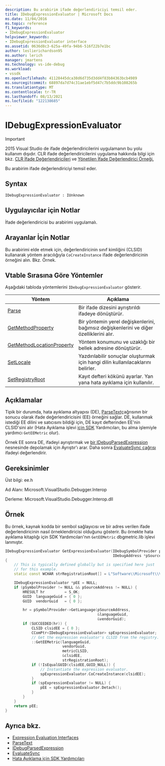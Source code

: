 ```yaml
---
description: Bu arabirim ifade değerlendiriciyi temsil eder.
title: IDebugExpressionEvaluator | Microsoft Docs
ms.date: 11/04/2016
ms.topic: reference
f1_keywords:
- IDebugExpressionEvaluator
helpviewer_keywords:
- IDebugExpressionEvaluator interface
ms.assetid: 0636d8c3-625a-49fa-94b6-516f22b7e1bc
author: leslierichardson95
ms.author: lerich
manager: jmartens
ms.technology: vs-ide-debug
ms.workload:
- vssdk
ms.openlocfilehash: 41128445dca38d6d735d3dd4f83b84363bcb4989
ms.sourcegitcommit: 68897da7d74c31ae1ebf5d47c7b5ddc9b108265b
ms.translationtype: MT
ms.contentlocale: tr-TR
ms.lasthandoff: 08/13/2021
ms.locfileid: "122138685"
---
```

# <a name="idebugexpressionevaluator"></a>IDebugExpressionEvaluator
> [!IMPORTANT]
> 2015 Visual Studio de ifade değerlendiricilerini uygulamanın bu yolu kullanım dışıdır. CLR ifade değerlendiricilerini uygulama hakkında bilgi için bkz. [CLR İfade Değerlendiricileri](https://github.com/Microsoft/ConcordExtensibilitySamples/wiki/CLR-Expression-Evaluators) ve [Yönetilen İfade Değerlendirici Örneği.](https://github.com/Microsoft/ConcordExtensibilitySamples/wiki/Managed-Expression-Evaluator-Sample)

Bu arabirim ifade değerlendiriciyi temsil eder.

## <a name="syntax"></a>Syntax

```
IDebugExpressionEvaluator : IUnknown
```

## <a name="notes-for-implementers"></a>Uygulayıcılar için Notlar
İfade değerlendiricisi bu arabirimi uygulamalı.

## <a name="notes-for-callers"></a>Arayanlar İçin Notlar
Bu arabirimi elde etmek için, değerlendiricinin sınıf kimliğini (CLSID) kullanarak yöntem aracılığıyla `CoCreateInstance` ifade değerlendiricinin örneğini alın. Bkz. Örnek.

## <a name="methods-in-vtable-order"></a>Vtable Sırasına Göre Yöntemler
Aşağıdaki tabloda yöntemlerini `IDebugExpressionEvaluator` gösterir.

|Yöntem|Açıklama|
|------------|-----------------|
|[Parse](../../../extensibility/debugger/reference/idebugexpressionevaluator-parse.md)|Bir ifade dizesini ayrıştırıldı ifadeye dönüştürür.|
|[GetMethodProperty](../../../extensibility/debugger/reference/idebugexpressionevaluator-getmethodproperty.md)|Bir yöntemin yerel değişkenlerini, bağımsız değişkenlerini ve diğer özelliklerini alır.|
|[GetMethodLocationProperty](../../../extensibility/debugger/reference/idebugexpressionevaluator-getmethodlocationproperty.md)|Yöntem konumunu ve uzaklığı bir bellek adresine dönüştürür.|
|[SetLocale](../../../extensibility/debugger/reference/idebugexpressionevaluator-setlocale.md)|Yazdırılabilir sonuçlar oluşturmak için hangi dilin kullanılacaklarını belirler.|
|[SetRegistryRoot](../../../extensibility/debugger/reference/idebugexpressionevaluator-setregistryroot.md)|Kayıt defteri kökünü ayarlar. Yan yana hata ayıklama için kullanılır.|

## <a name="remarks"></a>Açıklamalar
Tipik bir durumda, hata ayıklama altyapısı (DE), [ParseText](../../../extensibility/debugger/reference/idebugexpressioncontext2-parsetext.md)çağrısının bir sonucu olarak ifade değerlendiricisini (EE) örneğini sağlar. DE, kullanmak istediği EE dilini ve satıcısını bildiği için, DE kayıt defterinden EE'nin CLSID'sini alır (Hata Ayıklama işlevi [için SDK](../../../extensibility/debugger/reference/sdk-helpers-for-debugging.md) Yardımcıları, bu alma işlemiyle yardımcı `GetEEMetric` olur).

Örnek EE sonra DE, ifadeyi ayrıştırmak ve [bir IDebugParsedExpression](../../../extensibility/debugger/reference/idebugparsedexpression.md) nesnesinde depolamak için Ayrıştır'ı arar. [](../../../extensibility/debugger/reference/idebugexpressionevaluator-parse.md) Daha sonra [EvaluateSync çağrısı](../../../extensibility/debugger/reference/idebugparsedexpression-evaluatesync.md) ifadeyi değerlendirir.

## <a name="requirements"></a>Gereksinimler
Üst bilgi: ee.h

Ad Alanı: Microsoft.VisualStudio.Debugger.Interop

Derleme: Microsoft.VisualStudio.Debugger.Interop.dll

## <a name="example"></a>Örnek
Bu örnek, kaynak kodda bir sembol sağlayıcısı ve bir adres verilen ifade değerlendiricinin nasıl örneklendiricisi olduğunu gösterir. Bu örnekte hata ayıklama kitaplığı için SDK Yardımcıları'nın `GetEEMetric` dbgmetric.lib işlevi lanmıştır. [](../../../extensibility/debugger/reference/sdk-helpers-for-debugging.md)

```cpp
IDebugExpressionEvaluator GetExpressionEvaluator(IDebugSymbolProvider pSymbolProvider,
                                                 IDebugAddress *pSourceAddress)
{
    // This is typically defined globally but is specified here just
    // for this example.
    static const WCHAR strRegistrationRoot[] = L"Software\\Microsoft\\VisualStudio\\8.0Exp";

    IDebugExpressionEvaluator *pEE = NULL;
    if (pSymbolProvider != NULL && pSourceAddress != NULL) {
        HRESULT hr         = S_OK;
        GUID  languageGuid = { 0 };
        GUID  vendorGuid   = { 0 };

        hr = pSymbolProvider->GetLanguage(pSourceAddress,
                                          &languageGuid,
                                          &vendorGuid);
        if (SUCCEEDED(hr)) {
            CLSID clsidEE = { 0 };
            CComPtr<IDebugExpressionEvaluator> spExpressionEvaluator;
            // Get the expression evaluator's CLSID from the registry.
            ::GetEEMetric(languageGuid,
                          vendorGuid,
                          metricCLSID,
                          &clsidEE,
                          strRegistrationRoot);
            if (!IsEqualGUID(clsidEE,GUID_NULL)) {
                // Instantiate the expression evaluator.
                spExpressionEvaluator.CoCreateInstance(clsidEE);
            }
            if (spExpressionEvaluator != NULL) {
                pEE = spExpressionEvaluator.Detach();
            }
        }
    }
    return pEE;
}
```

## <a name="see-also"></a>Ayrıca bkz.
- [Expression Evaluation Interfaces](../../../extensibility/debugger/reference/expression-evaluation-interfaces.md)
- [ParseText](../../../extensibility/debugger/reference/idebugexpressioncontext2-parsetext.md)
- [IDebugParsedExpression](../../../extensibility/debugger/reference/idebugparsedexpression.md)
- [EvaluateSync](../../../extensibility/debugger/reference/idebugparsedexpression-evaluatesync.md)
- [Hata Ayıklama için SDK Yardımcıları](../../../extensibility/debugger/reference/sdk-helpers-for-debugging.md)
